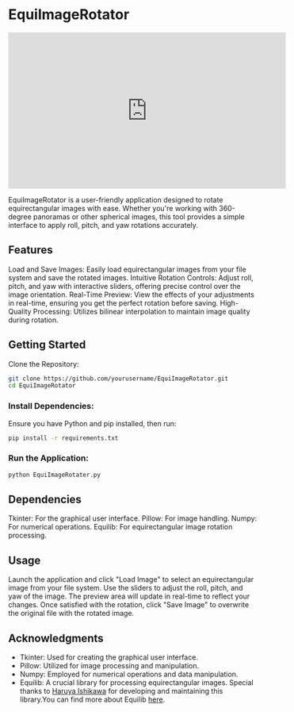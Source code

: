# EquiImageRotator

<iframe width="560" height="315" src="https://www.youtube.com/embed/KNXfIRI7gAc?si=RxggmxFQwGnRNTt3" title="YouTube video player" frameborder="0" allow="accelerometer; autoplay; clipboard-write; encrypted-media; gyroscope; picture-in-picture; web-share" referrerpolicy="strict-origin-when-cross-origin" allowfullscreen></iframe>

EquiImageRotator is a user-friendly application designed to rotate equirectangular images with ease. Whether you're working with 360-degree panoramas or other spherical images, this tool provides a simple interface to apply roll, pitch, and yaw rotations accurately.

## Features
Load and Save Images: Easily load equirectangular images from your file system and save the rotated images.
Intuitive Rotation Controls: Adjust roll, pitch, and yaw with interactive sliders, offering precise control over the image orientation.
Real-Time Preview: View the effects of your adjustments in real-time, ensuring you get the perfect rotation before saving.
High-Quality Processing: Utilizes bilinear interpolation to maintain image quality during rotation.
## Getting Started
Clone the Repository:

```sh
git clone https://github.com/yourusername/EquiImageRotator.git
cd EquiImageRotator
```

### Install Dependencies:
Ensure you have Python and pip installed, then run:

```sh
pip install -r requirements.txt
```

### Run the Application:
```sh
python EquiImageRotater.py
```

## Dependencies
Tkinter: For the graphical user interface.
Pillow: For image handling.
Numpy: For numerical operations.
Equilib: For equirectangular image rotation processing.

## Usage
Launch the application and click "Load Image" to select an equirectangular image from your file system.
Use the sliders to adjust the roll, pitch, and yaw of the image.
The preview area will update in real-time to reflect your changes.
Once satisfied with the rotation, click "Save Image" to overwrite the original file with the rotated image.

## Acknowledgments
- Tkinter: Used for creating the graphical user interface.
- Pillow: Utilized for image processing and manipulation.
- Numpy: Employed for numerical operations and data manipulation.
- Equilib: A crucial library for processing equirectangular images. Special thanks to [Haruya Ishikawa](https://haruishi.xyz/) for developing and maintaining this library.You can find more about Equilib [here](https://github.com/haruishi43/equilib).

